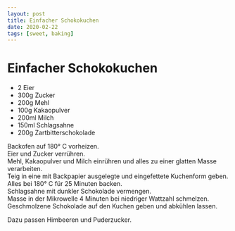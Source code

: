 ```yaml
---
layout: post
title: Einfacher Schokokuchen
date: 2020-02-22
tags: [sweet, baking]
---
```

# Einfacher Schokokuchen

- 2 Eier
- 300g Zucker
- 200g Mehl
- 100g Kakaopulver
- 200ml Milch
- 150ml Schlagsahne
- 200g Zartbitterschokolade

Backofen auf 180° C vorheizen.  
Eier und Zucker verrühren.  
Mehl, Kakaopulver und Milch einrühren und alles zu einer glatten Masse verarbeiten.  
Teig in eine mit Backpapier ausgelegte und eingefettete Kuchenform geben.  
Alles bei 180° C für 25 Minuten backen.  
Schlagsahne mit dunkler Schokolade vermengen.  
Masse in der Mikrowelle 4 Minuten bei niedriger Wattzahl schmelzen.  
Geschmolzene Schokolade auf den Kuchen geben und abkühlen lassen.  
  
Dazu passen Himbeeren und Puderzucker.  
